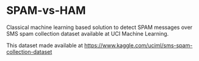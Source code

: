 # SPAM-vs-HAM
Classical machine learning based solution to detect SPAM messages over SMS spam collection dataset available at UCI Machine Learning.

This dataset made available at https://www.kaggle.com/uciml/sms-spam-collection-dataset



